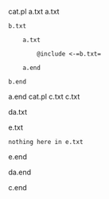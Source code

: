 cat.pl a.txt
a.txt

    b.txt
    
        a.txt
        
            @include <-=b.txt=
        
        a.end
    
    b.end

a.end
cat.pl c.txt
c.txt

da.txt

e.txt

    nothing here in e.txt

e.end

da.end

c.end
